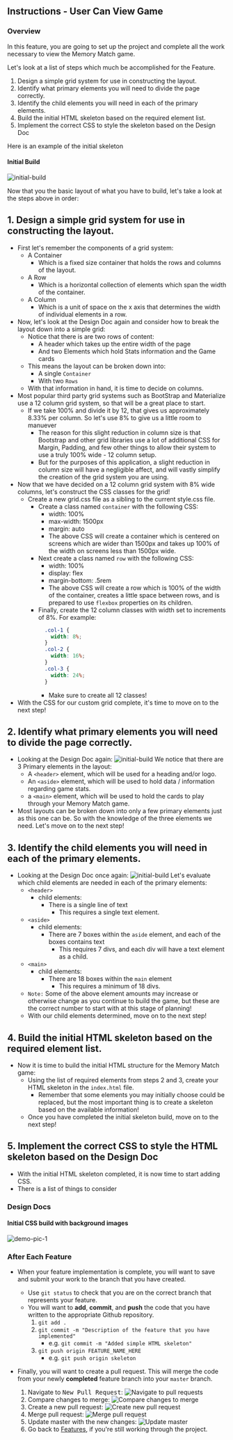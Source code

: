 Instructions - User Can View Game
--

### Overview

In this feature, you are going to set up the project and complete all the work necessary to view the Memory Match game.

Let's look at a list of steps which much be accomplished for the Feature.

1. Design a simple grid system for use in constructing the layout.
2. Identify what primary elements you will need to divide the page correctly.
3. Identify the child elements you will need in each of the primary elements.
4. Build the initial HTML skeleton based on the required element list.
5. Implement the correct CSS to style the skeleton based on the Design Doc


Here is an example of the initial skeleton

#### Initial Build
![initial-build](../images/basic-template.png)

Now that you the basic layout of what you have to build, let's take a look at the steps above in order:

## 1. Design a simple grid system for use in constructing the layout.

  - First let's remember the components of a grid system:
    - A Container
      - Which is a fixed size container that holds the rows and columns of the layout.
    - A Row
      - Which is a horizontal collection of elements which span the width of the container.
    - A Column
      - Which is a unit of space on the x axis that determines the width of individual elements in a row.
  - Now, let's look at the Design Doc again and consider how to break the layout down into a simple grid:
    - Notice that there is are two rows of content:
      - A header which takes up the entire width of the page
      - And two Elements which hold Stats information and the Game cards
    - This means the layout can be broken down into:
      - A single `Container`
      - With two `Rows`
    - With that information in hand, it is time to decide on columns.
  - Most popular third party grid systems such as BootStrap and Materialize use a 12 column grid system, so that will be a great place to start.
    - If we take 100% and divide it by 12, that gives us approximately 8.33% per column. So let's use 8% to give us a little room to manuever
      - The reason for this slight reduction in column size is that Bootstrap and other grid libraries use a lot of additional CSS for Margin, Padding, and few other things to allow their system to use a truly 100% wide - 12 column setup.
      - But for the purposes of this application, a slight reduction in column size will have a negligible affect, and will vastly simplify the creation of the grid system you are using.
  - Now that we have decided on a 12 column grid system with 8% wide columns, let's construct the CSS classes for the grid!
    - Create a new grid.css file as a sibling to the current style.css file.
      - Create a class named `container` with the following CSS:
        - width: 100%
        - max-width: 1500px
        - margin: auto
        - The above CSS will create a container which is centered on screens which are wider than 1500px and takes up 100% of the width on screens less than 1500px wide.
      - Next create a class named `row` with the following CSS:
        - width: 100%
        - display: flex
        - margin-bottom: .5rem
        - The above CSS will create a row which is 100% of the width of the container, creates a little space between rows, and is prepared to use `flexbox` properties on its children.
      - Finally, create the 12 column classes with width set to increments of 8%. For example:
        ``` css
          .col-1 {
            width: 8%;
          }
          .col-2 {
            width: 16%;
          }
          .col-3 {
            width: 24%;
          }
        ```
          - Make sure to create all 12 classes!
  - With the CSS for our custom grid complete, it's time to move on to the next step!

  ## 2. Identify what primary elements you will need to divide the page correctly.

  - Looking at the Design Doc again:
    ![initial-build](../images/basic-template.png)
    We notice that there are 3 Primary elements in the layout:
    - A `<header>` element, which will be used for a heading and/or logo.
    - An `<aside>` element, which will be used to hold data / information regarding game stats.
    - a `<main>` element, which will be used to hold the cards to play through your Memory Match game.
  - Most layouts can be broken down into only a few primary elements just as this one can be. So with the knowledge of the three elements we need. Let's move on to the next step!

  ## 3. Identify the child elements you will need in each of the primary elements.

  - Looking at the Design Doc once again:
    ![initial-build](../images/basic-template.png)
    Let's evaluate which child elements are needed in each of the primary elements:
      - `<header>`
        - child elements:
          - There is a single line of text
            - This requires a single text element.
      - `<aside>`
        - child elements:
          - There are 7 boxes within the `aside` element, and each of the boxes contains text
            - This requires 7 divs, and each div will have a text element as a child.
      - `<main>`
        - child elements:
          - There are 18 boxes within the `main` element
            - This requires a minimum of 18 divs.
      - `Note:` Some of the above element amounts may increase or otherwise change as you continue to build the game, but these are the correct number to start with at this stage of planning!
      - With our child elements determined, move on to the next step!

  ## 4. Build the initial HTML skeleton based on the required element list.

  - Now it is time to build the initial HTML structure for the Memory Match game:
    - Using the list of required elements from steps 2 and 3, create your HTML skeleton in the `index.html` file.
      - Remember that some elements you may initially choose could be replaced, but the most important thing is to create a skeleton based on the available information!
    - Once you have completed the initial skeleton build, move on to the next step!

  ## 5. Implement the correct CSS to style the HTML skeleton based on the Design Doc

  - With the initial HTML skeleton completed, it is now time to start adding CSS.
  - There is a list of things to consider


















### Design Docs

#### Initial CSS build with background images
![demo-pic-1](../images/demo-pic-1.png)









### After Each Feature

- When your feature implementation is complete, you will want to save and submit your work to the branch that you have created.
  - Use `git status` to check that you are on the correct branch that represents your feature.
  - You will want to **add**, **commit**, and **push** the code that you have written to the appropriate Github repository.
    1. `git add .`
    2. `git commit -m "Description of the feature that you have implemented"`
       - e.g. `git commit -m "Added simple HTML skeleton"`
    3. `git push origin FEATURE_NAME_HERE`
       - e.g. `git push origin skeleton`

- Finally, you will want to create a pull request. This will merge the code from your newly **completed** feature branch into your `master` branch.

  1. Navigate to <kbd>New Pull Request</kbd>:
  ![Navigate to pull requests](../post-feature/navigate-to-pull-request.gif)
  2. Compare changes to merge:
  ![Compare changes to merge](../post-feature/compare-changes.gif)
  3. Create a new pull request:
  ![Create new pull request](../post-feature/create-pull-request.gif)
  4. Merge pull request:
  ![Merge pull request](../post-feature/merge-pull-request.gif)
  5. Update master with the new changes:
  ![Update master](../post-feature/pull-new-changes.gif)
  6. Go back to [Features](../../README.md#features), if you're still working through the project.
